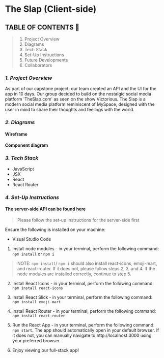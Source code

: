 # The Slap (Client-side)

## **TABLE OF CONTENTS** 📖

> 1. Project Overview
> 2. Diagrams
> 3. Tech Stack
> 4. Set-Up Instructions
> 5. Future Developments
> 6. Collaborators


### **_1. Project Overview_**
As part of our capstone project, our team created an API and the UI for the app in 10 days. Our group decided to build on the nostalgic social media platform 'TheSlap.com' as seen on the show Victorious. The Slap is a modern social media platform reminiscent of MySpace, designed with the user in mind to share their thoughts and feelings with the world.

### **_2. Diagrams_**

#### Wireframe 

#### Component diagram

### **_3. Tech Stack_**

* JavaScript
* JSX
* React
* React Router


### **_4. Set-Up Instructions_**
#### The server-side API can be found [here](https://github.com/R08K09/Capstone_Slap_Server)
> Please follow the set-up instructions for the server-side first

Ensure the following is installed on your machine:

- Visual Studio Code

1. Install node modules - in your terminal, perform the following command: `npm install` or `npm i`
   
> NOTE: `npm install`/ `npm i` should also install react-icons, emoji-mart, and react-router. If it does not, please follow steps 2, 3, and 4. If the node modules are installed correctly, continue to step 5.

2. Install React Icons - in your terminal, perform the following command: `npm install react-icons`

3. Install React Slick - in your terminal, perform the following command: `npm install emoji-mart`

4. Install React Router - in your terminal, perform the following command: `npm install react-router`

5. Run the React App - in your terminal, perform the following command: `npm start`. The app should automatically open in your default browser. If it does not, you can manually navigate to http://localhost:3000 using your preferred browser.
   
6. Enjoy viewing our full-stack app!


